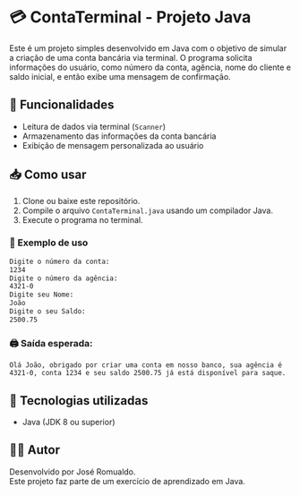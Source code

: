 
# 💳 ContaTerminal - Projeto Java

Este é um projeto simples desenvolvido em Java com o objetivo de simular a criação de uma conta bancária via terminal. O programa solicita informações do usuário, como número da conta, agência, nome do cliente e saldo inicial, e então exibe uma mensagem de confirmação.

## 🧾 Funcionalidades

- Leitura de dados via terminal (`Scanner`)
- Armazenamento das informações da conta bancária
- Exibição de mensagem personalizada ao usuário

## 📥 Como usar

1. Clone ou baixe este repositório.
2. Compile o arquivo `ContaTerminal.java` usando um compilador Java.
3. Execute o programa no terminal.

### 🔧 Exemplo de uso

```bash
Digite o número da conta: 
1234
Digite o número da agência: 
4321-0
Digite seu Nome: 
João
Digite o seu Saldo: 
2500.75
```

### 🖨️ Saída esperada:

```
Olá João, obrigado por criar uma conta em nosso banco, sua agência é 4321-0, conta 1234 e seu saldo 2500.75 já está disponível para saque.
```

## 🚀 Tecnologias utilizadas

- Java (JDK 8 ou superior)

## 🧑‍💻 Autor

Desenvolvido por José Romualdo.  
Este projeto faz parte de um exercício de aprendizado em Java.
